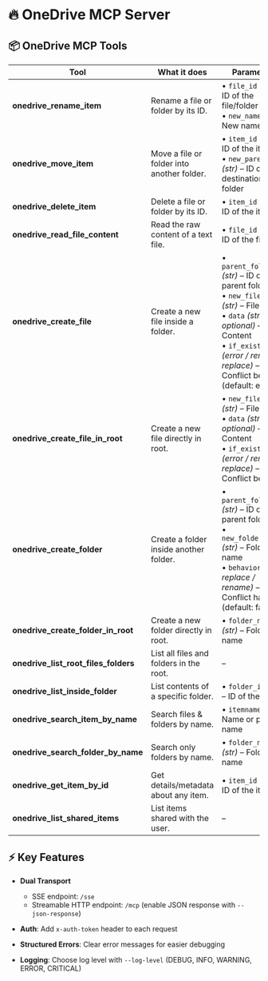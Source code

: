 # 🔥 OneDrive MCP Server

## 📦 OneDrive MCP Tools

| Tool                                     | What it does                                 | Parameters                                                                                                                                                                                                             |
| ---------------------------------------- | -------------------------------------------- | ---------------------------------------------------------------------------------------------------------------------------------------------------------------------------------------------------------------------- |
| **onedrive\_rename\_item**               | Rename a file or folder by its ID.           | • `file_id` *(str)* – ID of the file/folder<br>• `new_name` *(str)* – New name                                                                                                                                         |
| **onedrive\_move\_item**                 | Move a file or folder into another folder.   | • `item_id` *(str)* – ID of the item<br>• `new_parent_id` *(str)* – ID of destination folder                                                                                                                           |
| **onedrive\_delete\_item**               | Delete a file or folder by its ID.           | • `item_id` *(str)* – ID of the item                                                                                                                                                                                   |
| **onedrive\_read\_file\_content**        | Read the raw content of a text file.         | • `file_id` *(str)* – ID of the file                                                                                                                                                                                   |
| **onedrive\_create\_file**               | Create a new file inside a folder.           | • `parent_folder_id` *(str)* – ID of parent folder<br>• `new_file_name` *(str)* – File name<br>• `data` *(str, optional)* – Content<br>• `if_exists` *(error / rename / replace)* – Conflict behavior (default: error) |
| **onedrive\_create\_file\_in\_root**     | Create a new file directly in root.          | • `new_file_name` *(str)* – File name<br>• `data` *(str, optional)* – Content<br>• `if_exists` *(error / rename / replace)* – Conflict behavior                                                                        |
| **onedrive\_create\_folder**             | Create a folder inside another folder.       | • `parent_folder_id` *(str)* – ID of parent folder<br>• `new_folder_name` *(str)* – Folder name<br>• `behavior` *(fail / replace / rename)* – Conflict handling (default: fail)                                        |
| **onedrive\_create\_folder\_in\_root**   | Create a new folder directly in root.        | • `folder_name` *(str)* – Folder name                                                                                                                                                                                  |
| **onedrive\_list\_root\_files\_folders** | List all files and folders in the root.      | –                                                                                                                                                                                                                      |
| **onedrive\_list\_inside\_folder**       | List contents of a specific folder.          | • `folder_id` *(str)* – ID of the folder                                                                                                                                                                               |
| **onedrive\_search\_item\_by\_name**     | Search files & folders by name.              | • `itemname` *(str)* – Name or partial name                                                                                                                                                                            |
| **onedrive\_search\_folder\_by\_name**   | Search only folders by name.                 | • `folder_name` *(str)* – Folder name                                                                                                                                                                                  |
| **onedrive\_get\_item\_by\_id**          | Get details/metadata about any item.         | • `item_id` *(str)* – ID of the item                                                                                                                                                                                   |
| **onedrive\_list\_shared\_items**        | List items shared with the user.             | –                                                                                                                                                                                                                      |


## ⚡ Key Features

* **Dual Transport**

  * SSE endpoint: `/sse`
  * Streamable HTTP endpoint: `/mcp` (enable JSON response with `--json-response`)
* **Auth**: Add `x-auth-token` header to each request
* **Structured Errors**: Clear error messages for easier debugging
* **Logging**: Choose log level with `--log-level` (DEBUG, INFO, WARNING, ERROR, CRITICAL)

